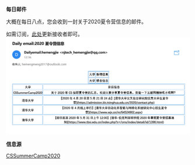 **每日邮件**

大概在每日八点，您会收到一封关于2020夏令营信息的邮件。

如需订阅，[此处](https://github.com/Fomalhauthmj/dailyemail/blob/master/.github/workflows/actions.yml)更新接收者即可。
![picture](result.png)

**信息源**

[CSSummerCamp2020](https://github.com/hcy226/CSSummerCamp2020)

